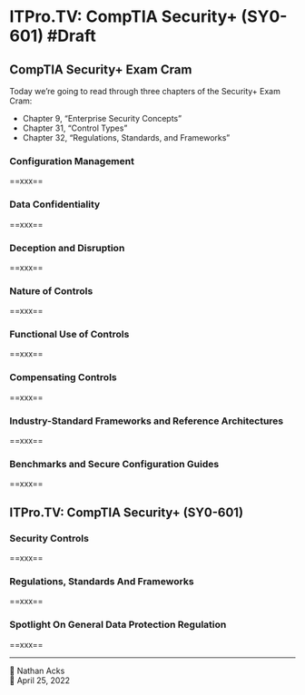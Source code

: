 # ITPro.TV: CompTIA Security+ (SY0-601) #Draft

## CompTIA Security+ Exam Cram

Today we’re going to read through three chapters of the Security+ Exam Cram:

* Chapter 9, “Enterprise Security Concepts”
* Chapter 31, “Control Types”
* Chapter 32, “Regulations, Standards, and Frameworks”

### Configuration Management

==xxx==

### Data Confidentiality

==xxx==

### Deception and Disruption

==xxx==

### Nature of Controls

==xxx==

### Functional Use of Controls

==xxx==

### Compensating Controls

==xxx==

### Industry-Standard Frameworks and Reference Architectures

==xxx==

### Benchmarks and Secure Configuration Guides

==xxx==

## ITPro.TV: CompTIA Security+ (SY0-601)

### Security Controls

==xxx==

### Regulations, Standards And Frameworks

==xxx==

### Spotlight On General Data Protection Regulation

==xxx==

- - - -

<span aria-hidden="true">👤</span> Nathan Acks  
<span aria-hidden="true">📅</span> April 25, 2022
